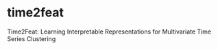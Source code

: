 # time2feat
Time2Feat: Learning Interpretable Representations for Multivariate Time Series Clustering
